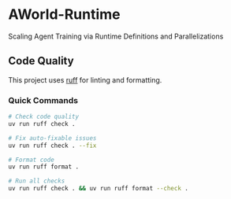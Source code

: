 # AWorld-Runtime
Scaling Agent Training via Runtime Definitions and Parallelizations

## Code Quality

This project uses [ruff](https://github.com/astral-sh/ruff) for linting and formatting.

### Quick Commands

```bash
# Check code quality
uv run ruff check .

# Fix auto-fixable issues
uv run ruff check . --fix

# Format code
uv run ruff format .

# Run all checks
uv run ruff check . && uv run ruff format --check .